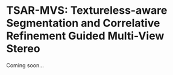 # TSAR-MVS: Textureless-aware Segmentation and Correlative Refinement Guided Multi-View Stereo

Coming soon...
